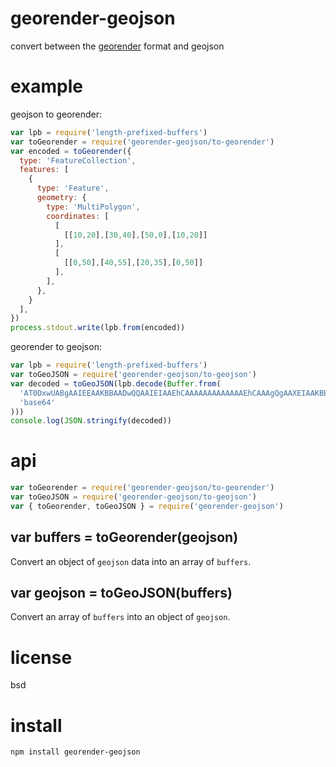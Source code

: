 # georender-geojson

convert between the [georender][] format and geojson

[georender]: https://github.com/peermaps/docs/blob/master/georender.md

# example

geojson to georender:

``` js
var lpb = require('length-prefixed-buffers')
var toGeorender = require('georender-geojson/to-georender')
var encoded = toGeorender({
  type: 'FeatureCollection',
  features: [
    {
      type: 'Feature',
      geometry: {
        type: 'MultiPolygon',
        coordinates: [
          [
            [[10,20],[30,40],[50,0],[10,20]]
          ],
          [
            [[0,50],[40,55],[20,35],[0,50]]
          ],
        ],
      },
    }
  ],
})
process.stdout.write(lpb.from(encoded))
```

georender to geojson:

``` js
var lpb = require('length-prefixed-buffers')
var toGeoJSON = require('georender-geojson/to-geojson')
var decoded = toGeoJSON(lpb.decode(Buffer.from(
  'AT0DxwUABgAAIEEAAKBBAADwQQAAIEIAAEhCAAAAAAAAAAAAAEhCAAAgQgAAXEIAAKBBAAAMQgIBAAIEAwUA',
  'base64'
)))
console.log(JSON.stringify(decoded))
```

# api

``` js
var toGeorender = require('georender-geojson/to-georender')
var toGeoJSON = require('georender-geojson/to-geojson')
var { toGeorender, toGeoJSON } = require('georender-geojson')
```

## var buffers = toGeorender(geojson)

Convert an object of `geojson` data into an array of `buffers`.

## var geojson = toGeoJSON(buffers)

Convert an array of `buffers` into an object of `geojson`.

# license

bsd

# install

```
npm install georender-geojson
```
